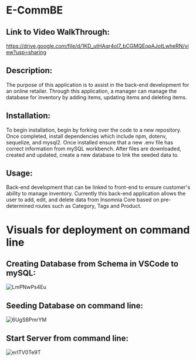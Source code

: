 # E-CommBE

## Link to Video WalkThrough:
https://drive.google.com/file/d/1KD_utHAqr4ol7_bCGMQEopAJotLwheRN/view?usp=sharing

  ## Description:
  The purpose of this application is to assist in the back-end development for an online retailer. Through this application, a manager can manage the database for inventory by adding items, updating items and deleting items. 
  
  ## Installation:
  To begin installation, begin by forking over the code to a new repository. Once completed, install dependencies which include npm, dotenv, sequelize, and mysql2. Once installed ensure that a new .env file has correct information from mySQL workbench. After files are downloaded, created and updated, create a new database to link the seeded data to.  

  ## Usage:
  Back-end development that can be linked to front-end to ensure customer's ability to manage inventory. Currently this back-end application allows the user to add, edit, and delete data from Insomnia Core based on pre-determined routes such as Category, Tags and Product. 
  
  # Visuals for deployment on command line
  
  ## Creating Database from Schema in VSCode to mySQL: 
  ![LmPNwPs4Eu](https://user-images.githubusercontent.com/79474830/117564726-167dc180-b073-11eb-9503-561b9e093352.gif)

  ## Seeding Database on command line:
  ![6UgS6PmrYM](https://user-images.githubusercontent.com/79474830/117564615-88094000-b072-11eb-99e0-516c3429d03d.gif)
  
  ## Start Server from command line:
  ![erlTV0Te9T](https://user-images.githubusercontent.com/79474830/117564784-6ceb0000-b073-11eb-81b2-2bde12b2e2d9.gif)
  
 

  
